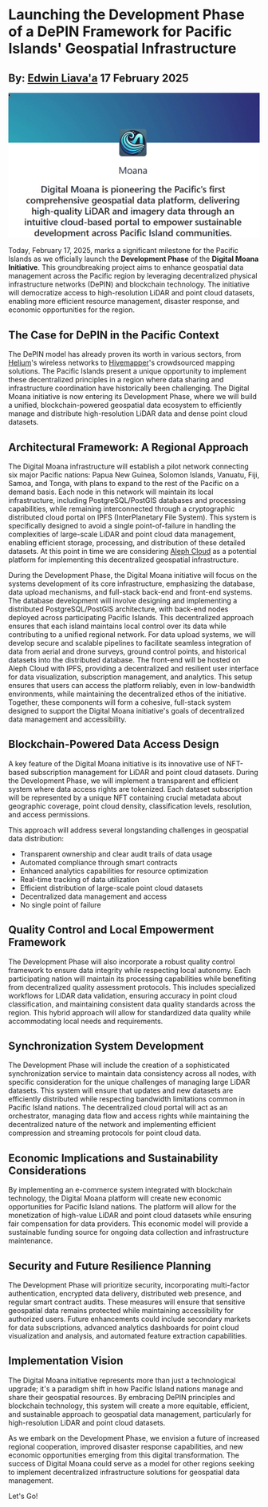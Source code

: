 # Launching the Development Phase of a DePIN Framework for Pacific Islands' Geospatial Infrastructure
## By: [Edwin Liava'a](https://github.com/EdwinLiavaa) 17 February 2025

<p align="center">
 <img width="1000" src="https://github.com/EdwinLiavaa/liavaa.space/blob/main/blog/20250217/pic.png">
</p>

Today, February 17, 2025, marks a significant milestone for the Pacific Islands as we officially launch the **Development Phase** of the **Digital Moana Initiative**. This groundbreaking project aims to enhance geospatial data management across the Pacific region by leveraging decentralized physical infrastructure networks (DePIN) and blockchain technology. The initiative will democratize access to high-resolution LiDAR and point cloud datasets, enabling more efficient resource management, disaster response, and economic opportunities for the region.

## The Case for DePIN in the Pacific Context

The DePIN model has already proven its worth in various sectors, from [Helium](https://www.helium.com/)'s wireless networks to [Hivemapper](https://docs.hivemapper.com/)'s crowdsourced mapping solutions. The Pacific Islands present a unique opportunity to implement these decentralized principles in a region where data sharing and infrastructure coordination have historically been challenging. The Digital Moana initiative is now entering its Development Phase, where we will build a unified, blockchain-powered geospatial data ecosystem to efficiently manage and distribute high-resolution LiDAR data and dense point cloud datasets.

## Architectural Framework: A Regional Approach

The Digital Moana infrastructure will establish a pilot network connecting six major Pacific nations: Papua New Guinea, Solomon Islands, Vanuatu, Fiji, Samoa, and Tonga, with plans to expand to the rest of the Pacific on a demand basis. Each node in this network will maintain its local infrastructure, including PostgreSQL/PostGIS databases and processing capabilities, while remaining interconnected through a cryptographic distributed cloud portal on IPFS (InterPlanetary File System). This system is specifically designed to avoid a single point-of-failure in handling the complexities of large-scale LiDAR and point cloud data management, enabling efficient storage, processing, and distribution of these detailed datasets. At this point in time we are considering  [Aleph Cloud](https://aleph.im/) as a potential platform for implementing this decentralized geospatial infrastructure.

During the Development Phase, the Digital Moana initiative will focus on the systems development of its core infrastructure, emphasizing the database, data upload mechanisms, and full-stack back-end and front-end systems. The database development will involve designing and implementing a distributed PostgreSQL/PostGIS architecture, with back-end nodes deployed across participating Pacific Islands. This decentralized approach ensures that each island maintains local control over its data while contributing to a unified regional network. For data upload systems, we will develop secure and scalable pipelines to facilitate seamless integration of data from aerial and drone surveys, ground control points, and historical datasets into the distributed database. The front-end will be hosted on Aleph Cloud with IPFS, providing a decentralized and resilient user interface for data visualization, subscription management, and analytics. This setup ensures that users can access the platform reliably, even in low-bandwidth environments, while maintaining the decentralized ethos of the initiative. Together, these components will form a cohesive, full-stack system designed to support the Digital Moana initiative's goals of decentralized data management and accessibility.

## Blockchain-Powered Data Access Design

A key feature of the Digital Moana initiative is its innovative use of NFT-based subscription management for LiDAR and point cloud datasets. During the Development Phase, we will implement a transparent and efficient system where data access rights are tokenized. Each dataset subscription will be represented by a unique NFT containing crucial metadata about geographic coverage, point cloud density, classification levels, resolution, and access permissions.

This approach will address several longstanding challenges in geospatial data distribution:
* Transparent ownership and clear audit trails of data usage
* Automated compliance through smart contracts
* Enhanced analytics capabilities for resource optimization
* Real-time tracking of data utilization
* Efficient distribution of large-scale point cloud datasets
* Decentralized data management and access
* No single point of failure

## Quality Control and Local Empowerment Framework

The Development Phase will also incorporate a robust quality control framework to ensure data integrity while respecting local autonomy. Each participating nation will maintain its processing capabilities while benefiting from decentralized quality assessment protocols. This includes specialized workflows for LiDAR data validation, ensuring accuracy in point cloud classification, and maintaining consistent data quality standards across the region. This hybrid approach will allow for standardized data quality while accommodating local needs and requirements.

## Synchronization System Development

The Development Phase will include the creation of a sophisticated synchronization service to maintain data consistency across all nodes, with specific consideration for the unique challenges of managing large LiDAR datasets. This system will ensure that updates and new datasets are efficiently distributed while respecting bandwidth limitations common in Pacific Island nations. The decentralized cloud portal will act as an orchestrator, managing data flow and access rights while maintaining the decentralized nature of the network and implementing efficient compression and streaming protocols for point cloud data.

## Economic Implications and Sustainability Considerations

By implementing an e-commerce system integrated with blockchain technology, the Digital Moana platform will create new economic opportunities for Pacific Island nations. The platform will allow for the monetization of high-value LiDAR and point cloud datasets while ensuring fair compensation for data providers. This economic model will provide a sustainable funding source for ongoing data collection and infrastructure maintenance.

## Security and Future Resilience Planning

The Development Phase will prioritize security, incorporating multi-factor authentication, encrypted data delivery, distributed web presence, and regular smart contract audits. These measures will ensure that sensitive geospatial data remains protected while maintaining accessibility for authorized users. Future enhancements could include secondary markets for data subscriptions, advanced analytics dashboards for point cloud visualization and analysis, and automated feature extraction capabilities.

## Implementation Vision

The Digital Moana initiative represents more than just a technological upgrade; it's a paradigm shift in how Pacific Island nations manage and share their geospatial resources. By embracing DePIN principles and blockchain technology, this system will create a more equitable, efficient, and sustainable approach to geospatial data management, particularly for high-resolution LiDAR and point cloud datasets.

As we embark on the Development Phase, we envision a future of increased regional cooperation, improved disaster response capabilities, and new economic opportunities emerging from this digital transformation. The success of Digital Moana could serve as a model for other regions seeking to implement decentralized infrastructure solutions for geospatial data management.

Let's Go!
